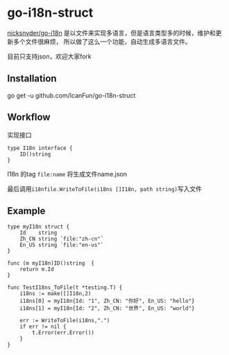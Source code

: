 go-i18n-struct 
=======

[nicksnyder/go-i18n](https://github.com/nicksnyder/go-i18n)
是以文件来实现多语言，但是语言类型多的时候，维护和更新多个文件很麻烦，
所以做了这么一个功能，自动生成多语言文件。

目前只支持json，欢迎大家fork

Installation 
---
go get -u github.com/IcanFun/go-i18n-struct

Workflow
---
实现接口
```
type I18n interface {
	ID()string
}
```

I18n 的tag `file:name` 将生成文件name.json

最后调用```i18nfile.WriteToFile(i18ns []I18n, path string)```写入文件

Example
---
```
type myI18n struct {
	Id    string
	Zh_CN string `file:"zh-cn"`
	En_US string `file:"en-us"`
}

func (m myI18n)ID()string  {
	return m.Id
}

func TestI18ns_ToFile(t *testing.T) {
	i18ns := make([]I18n,2)
	i18ns[0] = myI18n{Id: "1", Zh_CN: "你好", En_US: "hello"}
	i18ns[1] = myI18n{Id: "2", Zh_CN: "世界", En_US: "world"}

	err := WriteToFile(i18ns,".")
	if err != nil {
		t.Error(err.Error())
	}
}
 ```
